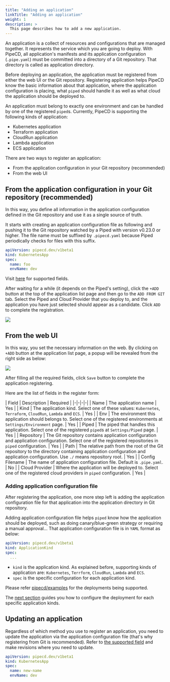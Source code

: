 ```yaml
---
title: "Adding an application"
linkTitle: "Adding an application"
weight: 1
description: >
  This page describes how to add a new application.
---
```


An application is a collect of resources and configurations that are managed together.
It represents the service which you are going to deploy. With PipeCD, all application's manifests and its application configuration (`.pipe.yaml`) must be committed into a directory of a Git repository. That directory is called as application directory.

Before deploying an application, the application must be registered from either the web UI or the Git repository.
Registering application helps PipeCD know the basic information about that application, where the application configuration is placing, what `piped` should handle it as well as what cloud the application should be deployed to.

An application must belong to exactly one environment and can be handled by one of the registered `piped`s. Currently, PipeCD is supporting the following kinds of application:

- Kubernetes application
- Terraform application
- CloudRun application
- Lambda application
- ECS application

There are two ways to register an application:
- From the application configuration in your Git repository (recommended)
- From the web UI

## From the application configuration in your Git repository (recommended)
In this way, you define all information in the application configuration defined in the Git repository and use it as a single source of truth.

It starts with creating an application configuration file as following and pushing it to the Git repository watched by a Piped with version v0.23.0 or higher.
The file name must be suffixed by `.pipecd.yaml` because Piped periodically checks for files with this suffix.

```yaml
apiVersion: pipecd.dev/v1beta1
kind: KubernetesApp
spec:
  name: foo
  envName: dev
```

Visit [here](/user-guide/configuration-reference/) for supported fields.

After waiting for a while (it depends on the Piped's setting), click the `+ADD` button at the top of the application list page and then go to the `ADD FROM GIT` tab.
Select the Piped and Cloud Provider that you deploy to, and the application you have just selected should appear as a candidate.
Click `ADD` to complete the registration.

![](/images/registering-an-application-from-git.png)
<p style="text-align: center;">
</p>

## From the web UI
In this way, you set the necessary information on the web.
By clicking on `+ADD` button at the application list page, a popup will be revealed from the right side as below:

![](/images/registering-an-application-from-web.png)
<p style="text-align: center;">
</p>

After filling all the required fields, click `Save` button to complete the application registering.

Here are the list of fields in the register form:

| Field | Description | Required |
|-|-|-|-|
| Name | The application name | Yes |
| Kind | The application kind. Select one of these values: `Kubernetes`, `Terraform`, `CloudRun`, `Lambda` and `ECS`. | Yes |
| Env | The environment this application should belongs to. Select one of the registered environments at `Settings/Environment` page.  | Yes |
| Piped | The piped that handles this application. Select one of the registered `piped`s at `Settings/Piped` page. | Yes |
| Repository | The Git repository contains application configuration and application configuration. Select one of the registered repositories in `piped` configuration. | Yes |
| Path | The relative path from the root of the Git repository to the directory containing application configuration and application configuration. Use `./` means repository root. | Yes |
| Config Filename | The name of application configuration file. Default is `.pipe.yaml`. | No |
| Cloud Provider | Where the application will be deployed to. Select one of the registered cloud providers in `piped` configuration. | Yes |

### Adding application configuration file

After registering the application, one more step left is adding the application configuration file for that application into the application directory in Git repository.

Adding application configuration file helps `piped` know how the application should be deployed, such as doing canary/blue-green strategy or requiring a manual approval...
That application configuration file is in `YAML` format as below:

``` yaml
apiVersion: pipecd.dev/v1beta1
kind: ApplicationKind
spec:
  ...
```

- `kind` is the application kind. As explained before, supporting kinds of application are: `Kubernetes`, `Terrform`, `CloudRun`, `Lambda` and `ECS`.
- `spec` is the specific configuration for each application kind.

Please refer [pipecd/examples](/docs/user-guide/examples/) for the deployments being supported.

The [next section](/docs/user-guide/configuring-deployment/) guides you how to configure the deployment for each specific application kinds.

## Updating an application
Regardless of which method you use to register an application, you need to update the application via the application configuration file (that's why registering from Git is recommended).
Refer to [the supported field](/user-guide/configuration-reference/) and make revisions where you need to update.

```yaml
apiVersion: pipecd.dev/v1beta1
kind: KubernetesApp
spec:
  name: new-name
  envName: dev
```